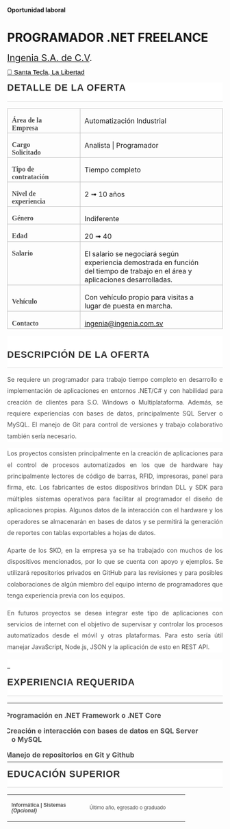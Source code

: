 <!DOCTYPE html PUBLIC "-//W3C//DTD XHTML 1.0 Transitional//EN" "http://www.w3.org/TR/xhtml1/DTD/xhtml1-transitional.dtd">
<html>
<body>

<p class="MsoNormal">
<p><b style="mso-bidi-font-weight:normal">Oportunidad laboral</b></p>
<b style="mso-bidi-font-weight:normal"><h1>PROGRAMADOR .NET FREELANCE</h1></b></p>
<p class="MsoNormal"><a href="http://www.ingenia.com.sv">
<span style="font-size:
16.0pt;mso-bidi-font-size:11.0pt;line-height:107%">Ingenia S.A. de C.V</span></a><span class="MsoHyperlink"><span style="font-size:16.0pt;mso-bidi-font-size:11.0pt;
line-height:107%">.</span></span><span style="font-size:16.0pt;mso-bidi-font-size:
11.0pt;line-height:107%"><o:p></o:p></span></p>
<p class="MsoNormal" style="margin-bottom:12.0pt">
<a href="https://goo.gl/maps/Z5JZFKDNEoeNBhYF8">
<span style="font-size: 11.5pt; line-height: 107%; font-family: &quot;Segoe UI Symbol&quot;,sans-serif; mso-bidi-font-family: &quot;Segoe UI Symbol&quot;; color: windowtext; background: white">
📌 Santa Tecla, La Libertad</span></a><span style="font-size: 11.5pt; line-height: 107%; font-family: &quot;Segoe UI Symbol&quot;,sans-serif; mso-bidi-font-family: &quot;Segoe UI Symbol&quot;; background: white"><o:p></o:p></span></p>
<div style="mso-element: para-border-div; border: none; border-bottom: solid #DADADA 1.0pt; mso-border-bottom-alt: solid #DADADA .75pt; padding: 0cm 0cm 10.0pt 0cm; background: white">
	<p class="MsoNormal" style="margin-top: 12.0pt; margin-right: 0cm; margin-bottom: 3.0pt; margin-left: 0cm; mso-line-height-alt: 12.0pt; mso-outline-level: 2; background: white; border: none; mso-border-bottom-alt: solid #DADADA .75pt; padding: 0cm; mso-padding-alt: 0cm 0cm 10.0pt 0cm">
	<b style="mso-bidi-font-weight:
normal">
	<span style="font-size:16.0pt;mso-bidi-font-size:18.0pt;font-family:
&quot;Arial&quot;,sans-serif;mso-fareast-font-family:&quot;Times New Roman&quot;;color:#323232;
text-transform:uppercase;letter-spacing:.75pt;mso-fareast-language:ES-SV">
	DETALLE DE LA OFERTA<o:p></o:p></span></b></p>
</div>
<table class="MsoNormalTable" border="1" cellspacing="0" cellpadding="0" style="border-collapse:collapse;border:none;mso-border-alt:solid #BFBFBF .5pt;
 mso-border-themecolor:background1;mso-border-themeshade:191;mso-yfti-tbllook:
 1184;mso-border-insideh:.5pt solid #BFBFBF;mso-border-insideh-themecolor:background1;
 mso-border-insideh-themeshade:191;mso-border-insidev:.5pt solid #BFBFBF;
 mso-border-insidev-themecolor:background1;mso-border-insidev-themeshade:191">
	<tr style="mso-yfti-irow:0;mso-yfti-firstrow:yes">
		<td width="189" valign="top" style="width:141.5pt;border:solid #BFBFBF 1.0pt;
  mso-border-themecolor:background1;mso-border-themeshade:191;mso-border-alt:
  solid #BFBFBF .5pt;mso-border-themecolor:background1;mso-border-themeshade:
  191;padding:1.5pt 33.75pt 1.5pt 7.5pt">
		<p class="MsoNormal" style="margin-bottom:0cm;margin-bottom:.0001pt;line-height:
  normal"><b>
		<span style="mso-bidi-font-size:12.0pt;font-family:&quot;Times New Roman&quot;,serif;
  mso-fareast-font-family:&quot;Times New Roman&quot;;color:#4E4E4E;mso-fareast-language:
  ES-SV">Área de la Empresa<o:p></o:p></span></b></p>
		</td>
		<td width="531" valign="top" style="width:398.1pt;border:solid #BFBFBF 1.0pt;
  mso-border-themecolor:background1;mso-border-themeshade:191;border-left:none;
  mso-border-left-alt:solid #BFBFBF .5pt;mso-border-left-themecolor:background1;
  mso-border-left-themeshade:191;mso-border-alt:solid #BFBFBF .5pt;mso-border-themecolor:
  background1;mso-border-themeshade:191;padding:1.5pt 33.75pt 1.5pt 7.5pt">
		<p class="MsoNormal" style="margin-bottom:0cm;margin-bottom:.0001pt;line-height:
  normal">
		<span style="mso-bidi-font-size:12.0pt;mso-fareast-font-family:&quot;Times New Roman&quot;;
  mso-bidi-font-family:&quot;Times New Roman&quot;;mso-fareast-language:ES-SV">
		Automatización Industrial<o:p></o:p></span></p>
		</td>
	</tr>
	<tr style="mso-yfti-irow:1">
		<td width="189" valign="top" style="width:141.5pt;border:solid #BFBFBF 1.0pt;
  mso-border-themecolor:background1;mso-border-themeshade:191;border-top:none;
  mso-border-top-alt:solid #BFBFBF .5pt;mso-border-top-themecolor:background1;
  mso-border-top-themeshade:191;mso-border-alt:solid #BFBFBF .5pt;mso-border-themecolor:
  background1;mso-border-themeshade:191;padding:1.5pt 33.75pt 1.5pt 7.5pt">
		<p class="MsoNormal" style="margin-bottom:0cm;margin-bottom:.0001pt;line-height:
  normal"><b>
		<span style="mso-bidi-font-size:12.0pt;font-family:&quot;Times New Roman&quot;,serif;
  mso-fareast-font-family:&quot;Times New Roman&quot;;color:#4E4E4E;mso-fareast-language:
  ES-SV">Cargo Solicitado<o:p></o:p></span></b></p>
		</td>
		<td width="531" valign="top" style="width:398.1pt;border-top:none;border-left:
  none;border-bottom:solid #BFBFBF 1.0pt;mso-border-bottom-themecolor:background1;
  mso-border-bottom-themeshade:191;border-right:solid #BFBFBF 1.0pt;mso-border-right-themecolor:
  background1;mso-border-right-themeshade:191;mso-border-top-alt:solid #BFBFBF .5pt;
  mso-border-top-themecolor:background1;mso-border-top-themeshade:191;
  mso-border-left-alt:solid #BFBFBF .5pt;mso-border-left-themecolor:background1;
  mso-border-left-themeshade:191;mso-border-alt:solid #BFBFBF .5pt;mso-border-themecolor:
  background1;mso-border-themeshade:191;padding:1.5pt 33.75pt 1.5pt 7.5pt">
		<p class="MsoNormal" style="margin-bottom:0cm;margin-bottom:.0001pt;line-height:
  normal">
		<span style="mso-bidi-font-size:12.0pt;mso-fareast-font-family:&quot;Times New Roman&quot;;
  mso-bidi-font-family:&quot;Times New Roman&quot;;mso-fareast-language:ES-SV">
		Analista | Programador<o:p></o:p></span></p>
		</td>
	</tr>
	<tr style="mso-yfti-irow:2">
		<td width="189" valign="top" style="width:141.5pt;border:solid #BFBFBF 1.0pt;
  mso-border-themecolor:background1;mso-border-themeshade:191;border-top:none;
  mso-border-top-alt:solid #BFBFBF .5pt;mso-border-top-themecolor:background1;
  mso-border-top-themeshade:191;mso-border-alt:solid #BFBFBF .5pt;mso-border-themecolor:
  background1;mso-border-themeshade:191;padding:1.5pt 33.75pt 1.5pt 7.5pt">
		<p class="MsoNormal" style="margin-bottom:0cm;margin-bottom:.0001pt;line-height:
  normal"><b>
		<span style="mso-bidi-font-size:12.0pt;font-family:&quot;Times New Roman&quot;,serif;
  mso-fareast-font-family:&quot;Times New Roman&quot;;color:#4E4E4E;mso-fareast-language:
  ES-SV">Tipo de contratación<o:p></o:p></span></b></p>
		</td>
		<td width="531" valign="top" style="width:398.1pt;border-top:none;border-left:
  none;border-bottom:solid #BFBFBF 1.0pt;mso-border-bottom-themecolor:background1;
  mso-border-bottom-themeshade:191;border-right:solid #BFBFBF 1.0pt;mso-border-right-themecolor:
  background1;mso-border-right-themeshade:191;mso-border-top-alt:solid #BFBFBF .5pt;
  mso-border-top-themecolor:background1;mso-border-top-themeshade:191;
  mso-border-left-alt:solid #BFBFBF .5pt;mso-border-left-themecolor:background1;
  mso-border-left-themeshade:191;mso-border-alt:solid #BFBFBF .5pt;mso-border-themecolor:
  background1;mso-border-themeshade:191;padding:1.5pt 33.75pt 1.5pt 7.5pt">
		<p class="MsoNormal" style="margin-bottom:0cm;margin-bottom:.0001pt;line-height:
  normal">
		<span style="mso-bidi-font-size:12.0pt;mso-fareast-font-family:&quot;Times New Roman&quot;;
  mso-bidi-font-family:&quot;Times New Roman&quot;;mso-fareast-language:ES-SV">
		Tiempo completo<o:p></o:p></span></p>
		</td>
	</tr>
	<tr style="mso-yfti-irow:3">
		<td width="189" valign="top" style="width:141.5pt;border:solid #BFBFBF 1.0pt;
  mso-border-themecolor:background1;mso-border-themeshade:191;border-top:none;
  mso-border-top-alt:solid #BFBFBF .5pt;mso-border-top-themecolor:background1;
  mso-border-top-themeshade:191;mso-border-alt:solid #BFBFBF .5pt;mso-border-themecolor:
  background1;mso-border-themeshade:191;padding:1.5pt 33.75pt 1.5pt 7.5pt">
		<p class="MsoNormal" style="margin-bottom:0cm;margin-bottom:.0001pt;line-height:
  normal"><b>
		<span style="mso-bidi-font-size:12.0pt;font-family:&quot;Times New Roman&quot;,serif;
  mso-fareast-font-family:&quot;Times New Roman&quot;;color:#4E4E4E;mso-fareast-language:
  ES-SV">Nivel de experiencia<o:p></o:p></span></b></p>
		</td>
		<td width="531" valign="top" style="width:398.1pt;border-top:none;border-left:
  none;border-bottom:solid #BFBFBF 1.0pt;mso-border-bottom-themecolor:background1;
  mso-border-bottom-themeshade:191;border-right:solid #BFBFBF 1.0pt;mso-border-right-themecolor:
  background1;mso-border-right-themeshade:191;mso-border-top-alt:solid #BFBFBF .5pt;
  mso-border-top-themecolor:background1;mso-border-top-themeshade:191;
  mso-border-left-alt:solid #BFBFBF .5pt;mso-border-left-themecolor:background1;
  mso-border-left-themeshade:191;mso-border-alt:solid #BFBFBF .5pt;mso-border-themecolor:
  background1;mso-border-themeshade:191;padding:1.5pt 33.75pt 1.5pt 7.5pt">
		<p class="MsoNormal" style="margin-bottom:0cm;margin-bottom:.0001pt;line-height:
  normal">
		<span style="mso-bidi-font-size:12.0pt;mso-fareast-font-family:&quot;Times New Roman&quot;;
  mso-bidi-font-family:&quot;Times New Roman&quot;;mso-fareast-language:ES-SV">2
		</span>
		<span style="mso-bidi-font-size:12.0pt;font-family:&quot;Segoe UI Symbol&quot;,sans-serif;
  mso-fareast-font-family:&quot;Times New Roman&quot;;mso-bidi-font-family:&quot;Segoe UI Symbol&quot;;
  mso-fareast-language:ES-SV">➟</span><span style="mso-bidi-font-size:12.0pt;
  mso-fareast-font-family:&quot;Times New Roman&quot;;mso-bidi-font-family:&quot;Times New Roman&quot;;
  mso-fareast-language:ES-SV"> 10 años<o:p></o:p></span></p>
		</td>
	</tr>
	<tr style="mso-yfti-irow:4">
		<td width="189" valign="top" style="width:141.5pt;border:solid #BFBFBF 1.0pt;
  mso-border-themecolor:background1;mso-border-themeshade:191;border-top:none;
  mso-border-top-alt:solid #BFBFBF .5pt;mso-border-top-themecolor:background1;
  mso-border-top-themeshade:191;mso-border-alt:solid #BFBFBF .5pt;mso-border-themecolor:
  background1;mso-border-themeshade:191;padding:1.5pt 33.75pt 1.5pt 7.5pt">
		<p class="MsoNormal" style="margin-bottom:0cm;margin-bottom:.0001pt;line-height:
  normal"><b>
		<span style="mso-bidi-font-size:12.0pt;font-family:&quot;Times New Roman&quot;,serif;
  mso-fareast-font-family:&quot;Times New Roman&quot;;color:#4E4E4E;mso-fareast-language:
  ES-SV">Género<o:p></o:p></span></b></p>
		</td>
		<td width="531" valign="top" style="width:398.1pt;border-top:none;border-left:
  none;border-bottom:solid #BFBFBF 1.0pt;mso-border-bottom-themecolor:background1;
  mso-border-bottom-themeshade:191;border-right:solid #BFBFBF 1.0pt;mso-border-right-themecolor:
  background1;mso-border-right-themeshade:191;mso-border-top-alt:solid #BFBFBF .5pt;
  mso-border-top-themecolor:background1;mso-border-top-themeshade:191;
  mso-border-left-alt:solid #BFBFBF .5pt;mso-border-left-themecolor:background1;
  mso-border-left-themeshade:191;mso-border-alt:solid #BFBFBF .5pt;mso-border-themecolor:
  background1;mso-border-themeshade:191;padding:1.5pt 33.75pt 1.5pt 7.5pt">
		<p class="MsoNormal" style="margin-bottom:0cm;margin-bottom:.0001pt;line-height:
  normal">
		<span style="mso-bidi-font-size:12.0pt;mso-fareast-font-family:&quot;Times New Roman&quot;;
  mso-bidi-font-family:&quot;Times New Roman&quot;;mso-fareast-language:ES-SV">
		Indiferente<o:p></o:p></span></p>
		</td>
	</tr>
	<tr style="mso-yfti-irow:5">
		<td width="189" valign="top" style="width:141.5pt;border:solid #BFBFBF 1.0pt;
  mso-border-themecolor:background1;mso-border-themeshade:191;border-top:none;
  mso-border-top-alt:solid #BFBFBF .5pt;mso-border-top-themecolor:background1;
  mso-border-top-themeshade:191;mso-border-alt:solid #BFBFBF .5pt;mso-border-themecolor:
  background1;mso-border-themeshade:191;padding:1.5pt 33.75pt 1.5pt 7.5pt">
		<p class="MsoNormal" style="margin-bottom:0cm;margin-bottom:.0001pt;line-height:
  normal"><b>
		<span style="mso-bidi-font-size:12.0pt;font-family:&quot;Times New Roman&quot;,serif;
  mso-fareast-font-family:&quot;Times New Roman&quot;;color:#4E4E4E;mso-fareast-language:
  ES-SV">Edad<u><o:p></o:p></u></span></b></p>
		</td>
		<td width="531" valign="top" style="width:398.1pt;border-top:none;border-left:
  none;border-bottom:solid #BFBFBF 1.0pt;mso-border-bottom-themecolor:background1;
  mso-border-bottom-themeshade:191;border-right:solid #BFBFBF 1.0pt;mso-border-right-themecolor:
  background1;mso-border-right-themeshade:191;mso-border-top-alt:solid #BFBFBF .5pt;
  mso-border-top-themecolor:background1;mso-border-top-themeshade:191;
  mso-border-left-alt:solid #BFBFBF .5pt;mso-border-left-themecolor:background1;
  mso-border-left-themeshade:191;mso-border-alt:solid #BFBFBF .5pt;mso-border-themecolor:
  background1;mso-border-themeshade:191;padding:1.5pt 33.75pt 1.5pt 7.5pt">
		<p class="MsoNormal" style="margin-bottom:0cm;margin-bottom:.0001pt;line-height:
  normal">
		<span style="mso-bidi-font-size:12.0pt;mso-fareast-font-family:&quot;Times New Roman&quot;;
  mso-bidi-font-family:&quot;Times New Roman&quot;;mso-fareast-language:ES-SV">
		20 </span>
		<span style="mso-bidi-font-size:12.0pt;font-family:&quot;Segoe UI Symbol&quot;,sans-serif;
  mso-fareast-font-family:&quot;Times New Roman&quot;;mso-bidi-font-family:&quot;Segoe UI Symbol&quot;;
  mso-fareast-language:ES-SV">➟</span><span style="mso-bidi-font-size:12.0pt;
  mso-fareast-font-family:&quot;Times New Roman&quot;;mso-bidi-font-family:&quot;Times New Roman&quot;;
  mso-fareast-language:ES-SV"> 40<o:p></o:p></span></p>
		</td>
	</tr>
	<tr style="mso-yfti-irow:6">
		<td width="189" valign="top" style="width:141.5pt;border:solid #BFBFBF 1.0pt;
  mso-border-themecolor:background1;mso-border-themeshade:191;border-top:none;
  mso-border-top-alt:solid #BFBFBF .5pt;mso-border-top-themecolor:background1;
  mso-border-top-themeshade:191;mso-border-alt:solid #BFBFBF .5pt;mso-border-themecolor:
  background1;mso-border-themeshade:191;padding:1.5pt 33.75pt 1.5pt 7.5pt">
		<p class="MsoNormal" style="margin-bottom:0cm;margin-bottom:.0001pt;line-height:
  normal"><b>
		<span style="mso-bidi-font-size:12.0pt;font-family:&quot;Times New Roman&quot;,serif;
  mso-fareast-font-family:&quot;Times New Roman&quot;;color:#4E4E4E;mso-fareast-language:
  ES-SV">Salario<o:p></o:p></span></b></p>
		</td>
		<td width="531" valign="top" style="width:398.1pt;border-top:none;border-left:
  none;border-bottom:solid #BFBFBF 1.0pt;mso-border-bottom-themecolor:background1;
  mso-border-bottom-themeshade:191;border-right:solid #BFBFBF 1.0pt;mso-border-right-themecolor:
  background1;mso-border-right-themeshade:191;mso-border-top-alt:solid #BFBFBF .5pt;
  mso-border-top-themecolor:background1;mso-border-top-themeshade:191;
  mso-border-left-alt:solid #BFBFBF .5pt;mso-border-left-themecolor:background1;
  mso-border-left-themeshade:191;mso-border-alt:solid #BFBFBF .5pt;mso-border-themecolor:
  background1;mso-border-themeshade:191;padding:1.5pt 33.75pt 1.5pt 7.5pt">
		<p class="MsoNormal" style="margin-bottom:0cm;margin-bottom:.0001pt;line-height:
  normal">
		<span style="mso-bidi-font-size:12.0pt;mso-fareast-font-family:&quot;Times New Roman&quot;;
  mso-bidi-font-family:&quot;Times New Roman&quot;;mso-fareast-language:ES-SV">
		El salario se negociará según experiencia demostrada en función del tiempo de trabajo en el área y aplicaciones desarrolladas.<o:p></o:p></span></p>
		</td>
	</tr>
	<tr style="mso-yfti-irow:7">
		<td width="189" style="width:141.5pt;border:solid #BFBFBF 1.0pt;mso-border-themecolor:
  background1;mso-border-themeshade:191;border-top:none;mso-border-top-alt:
  solid #BFBFBF .5pt;mso-border-top-themecolor:background1;mso-border-top-themeshade:
  191;mso-border-alt:solid #BFBFBF .5pt;mso-border-themecolor:background1;
  mso-border-themeshade:191;padding:1.5pt 33.75pt 1.5pt 7.5pt">
		<p class="MsoNormal" style="margin-bottom:0cm;margin-bottom:.0001pt;line-height:
  normal"><b>
		<span style="mso-bidi-font-size:12.0pt;font-family:&quot;Times New Roman&quot;,serif;
  mso-fareast-font-family:&quot;Times New Roman&quot;;color:#4E4E4E;mso-fareast-language:
  ES-SV">Vehículo<o:p></o:p></span></b></p>
		</td>
		<td width="531" style="width:398.1pt;border-top:none;border-left:none;
  border-bottom:solid #BFBFBF 1.0pt;mso-border-bottom-themecolor:background1;
  mso-border-bottom-themeshade:191;border-right:solid #BFBFBF 1.0pt;mso-border-right-themecolor:
  background1;mso-border-right-themeshade:191;mso-border-top-alt:solid #BFBFBF .5pt;
  mso-border-top-themecolor:background1;mso-border-top-themeshade:191;
  mso-border-left-alt:solid #BFBFBF .5pt;mso-border-left-themecolor:background1;
  mso-border-left-themeshade:191;mso-border-alt:solid #BFBFBF .5pt;mso-border-themecolor:
  background1;mso-border-themeshade:191;padding:1.5pt 33.75pt 1.5pt 7.5pt">
		<p class="MsoNormal" style="margin-bottom:0cm;margin-bottom:.0001pt;line-height:
  normal">
		<span style="mso-bidi-font-size:12.0pt;mso-fareast-font-family:&quot;Times New Roman&quot;;
  mso-bidi-font-family:&quot;Times New Roman&quot;;mso-fareast-language:ES-SV">
		Con vehículo propio para visitas a lugar de puesta en marcha.<o:p></o:p></span></p>
		</td>
	</tr>
	<tr style="mso-yfti-irow:8;mso-yfti-lastrow:yes">
		<td width="189" style="width:141.5pt;border:solid #BFBFBF 1.0pt;mso-border-themecolor:
  background1;mso-border-themeshade:191;border-top:none;mso-border-top-alt:
  solid #BFBFBF .5pt;mso-border-top-themecolor:background1;mso-border-top-themeshade:
  191;mso-border-alt:solid #BFBFBF .5pt;mso-border-themecolor:background1;
  mso-border-themeshade:191;padding:1.5pt 33.75pt 1.5pt 7.5pt">
		<p class="MsoNormal" style="margin-bottom:0cm;margin-bottom:.0001pt;line-height:
  normal"><b>
		<span style="mso-bidi-font-size:12.0pt;font-family:&quot;Times New Roman&quot;,serif;
  mso-fareast-font-family:&quot;Times New Roman&quot;;color:#4E4E4E;mso-fareast-language:
  ES-SV">Contacto<o:p></o:p></span></b></p>
		</td>
		<td width="531" style="width:398.1pt;border-top:none;border-left:none;
  border-bottom:solid #BFBFBF 1.0pt;mso-border-bottom-themecolor:background1;
  mso-border-bottom-themeshade:191;border-right:solid #BFBFBF 1.0pt;mso-border-right-themecolor:
  background1;mso-border-right-themeshade:191;mso-border-top-alt:solid #BFBFBF .5pt;
  mso-border-top-themecolor:background1;mso-border-top-themeshade:191;
  mso-border-left-alt:solid #BFBFBF .5pt;mso-border-left-themecolor:background1;
  mso-border-left-themeshade:191;mso-border-alt:solid #BFBFBF .5pt;mso-border-themecolor:
  background1;mso-border-themeshade:191;padding:1.5pt 33.75pt 1.5pt 7.5pt">
		<p class="MsoNormal" style="margin-bottom:0cm;margin-bottom:.0001pt;line-height:
  normal"><a href="mailto:ingenia@ingenia.com.sv">
		<span style="mso-bidi-font-size:
  12.0pt;mso-fareast-font-family:&quot;Times New Roman&quot;;mso-bidi-font-family:&quot;Times New Roman&quot;;
  mso-fareast-language:ES-SV">ingenia@ingenia.com.sv</span></a><span style="mso-bidi-font-size:12.0pt;mso-fareast-font-family:&quot;Times New Roman&quot;;
  mso-bidi-font-family:&quot;Times New Roman&quot;;mso-fareast-language:ES-SV"><o:p></o:p></span></p>
		</td>
	</tr>
</table>
<div style="mso-element: para-border-div; border: none; border-bottom: solid #DADADA 1.0pt; mso-border-bottom-alt: solid #DADADA .75pt; padding: 0cm 0cm 10.0pt 0cm; background: white">
	<p class="MsoNormal" style="margin-bottom: 0cm; margin-bottom: .0001pt; line-height: normal; mso-outline-level: 2; background: white; border: none; mso-border-bottom-alt: solid #DADADA .75pt; padding: 0cm; mso-padding-alt: 0cm 0cm 10.0pt 0cm">
	<b style="mso-bidi-font-weight:normal">
	<span style="font-family:&quot;Arial&quot;,sans-serif;
mso-fareast-font-family:&quot;Times New Roman&quot;;color:#323232;text-transform:uppercase;
letter-spacing:.75pt;mso-fareast-language:ES-SV"><o:p>&nbsp;</o:p></span></b></p>
	<p class="MsoNormal" style="margin-top: 12.0pt; margin-right: 0cm; margin-bottom: 3.0pt; margin-left: 0cm; mso-line-height-alt: 12.0pt; mso-outline-level: 2; background: white; border: none; mso-border-bottom-alt: solid #DADADA .75pt; padding: 0cm; mso-padding-alt: 0cm 0cm 10.0pt 0cm">
	<b style="mso-bidi-font-weight:
normal">
	<span style="font-size:16.0pt;mso-bidi-font-size:18.0pt;font-family:
&quot;Arial&quot;,sans-serif;mso-fareast-font-family:&quot;Times New Roman&quot;;color:#323232;
text-transform:uppercase;letter-spacing:.75pt;mso-fareast-language:ES-SV">
	DESCRIPCIÓN DE LA OFERTA<o:p></o:p></span></b></p>
</div>
<p class="MsoNormal" style="text-align: justify; line-height: 19.8pt; background: white">
<span style="mso-bidi-font-family: Arial; color: #4E4E4E; background: white">Se 
requiere un programador para trabajo tiempo completo en desarrollo e 
implementación de aplicaciones en entornos .NET/C# y con habilidad para creación 
de clientes para S.O. Windows o Multiplataforma. Además, se requiere 
experiencias con bases de datos, principalmente SQL Server o MySQL. El manejo de 
Git para control de versiones y trabajo colaborativo también sería necesario.<u><o:p></o:p></u></span></p>
<p class="MsoNormal" style="text-align: justify; line-height: 19.8pt; background: white">
<span style="mso-bidi-font-family: Arial; color: #4E4E4E; background: white">Los 
proyectos consisten principalmente en la creación de aplicaciones para el 
control de procesos automatizados en los que de hardware hay principalmente 
lectores de código de barras, RFID, impresoras, panel para firma, etc. Los 
fabricantes de estos dispositivos brindan DLL y SDK para múltiples sistemas 
operativos para facilitar al programador el diseño de aplicaciones propias. 
Algunos datos de la interacción con el hardware y los operadores se almacenarán 
en bases de datos y se permitirá la generación de reportes con tablas 
exportables a hojas de datos.<o:p></o:p></span></p>
<p class="MsoNormal" style="text-align: justify; line-height: 19.8pt; background: white">
<span style="mso-bidi-font-family: Arial; color: #4E4E4E; background: white">
Aparte de los SKD, en la empresa ya se ha trabajado con muchos de los 
dispositivos mencionados, por lo que se cuenta con apoyo y ejemplos. Se 
utilizará repositorios privados en GitHub para las revisiones y para posibles 
colaboraciones de algún miembro del equipo interno de programadores que tenga 
experiencia previa con los equipos. <o:p></o:p></span></p>
<p class="MsoNormal" style="text-align: justify; line-height: 19.8pt; background: white">
<span style="mso-bidi-font-family: Arial; color: #4E4E4E; background: white">En 
futuros proyectos se desea integrar este tipo de aplicaciones con servicios de 
internet con el objetivo de supervisar y controlar los procesos automatizados 
desde el móvil y otras plataformas. Para esto sería útil manejar JavaScript, 
Node.js, JSON y la aplicación de esto en REST API.<o:p></o:p></span></p>
<div style="mso-element: para-border-div; border: none; border-bottom: solid #DADADA 1.0pt; mso-border-bottom-alt: solid #DADADA .75pt; padding: 0cm 0cm 10.0pt 0cm; background: white">
	<p class="MsoNormal" style="margin-top: 12.0pt; margin-right: 0cm; margin-bottom: 3.0pt; margin-left: 0cm; mso-line-height-alt: 12.0pt; mso-outline-level: 2; background: white; border: none; mso-border-bottom-alt: solid #DADADA .75pt; padding: 0cm; mso-padding-alt: 0cm 0cm 10.0pt 0cm">
	<b style="mso-bidi-font-weight:
normal"><u>
	<span style="font-size:16.0pt;mso-bidi-font-size:18.0pt;font-family:
&quot;Arial&quot;,sans-serif;mso-fareast-font-family:&quot;Times New Roman&quot;;color:#323232;
text-transform:uppercase;letter-spacing:.75pt;mso-fareast-language:ES-SV"><o:p>
	<span style="text-decoration:none">&nbsp;</span></o:p></span></u></b></p>
	<p class="MsoNormal" style="margin-top: 12.0pt; margin-right: 0cm; margin-bottom: 3.0pt; margin-left: 0cm; mso-line-height-alt: 12.0pt; mso-outline-level: 2; background: white; border: none; mso-border-bottom-alt: solid #DADADA .75pt; padding: 0cm; mso-padding-alt: 0cm 0cm 10.0pt 0cm">
	<b style="mso-bidi-font-weight:
normal">
	<span style="font-size:16.0pt;mso-bidi-font-size:18.0pt;font-family:
&quot;Arial&quot;,sans-serif;mso-fareast-font-family:&quot;Times New Roman&quot;;color:#323232;
text-transform:uppercase;letter-spacing:.75pt;mso-fareast-language:ES-SV">
	EXPERIENCIA REQUERIDA<o:p></o:p></span></b></p>
</div>
<table class="MsoNormalTable" border="0" cellspacing="0" cellpadding="0" style="border-collapse:collapse;mso-yfti-tbllook:1184">
	<tr style="mso-yfti-irow:0;mso-yfti-firstrow:yes">
		<td style="padding:1.5pt 33.75pt 1.5pt 7.5pt">
		<p class="MsoListParagraphCxSpFirst" style="margin-bottom:0cm;margin-bottom:
  .0001pt;mso-add-space:auto;text-indent:-18.0pt;line-height:normal;mso-list:
  l0 level1 lfo1"><![if !supportLists]>
		<span style="font-size:12.0pt;
  font-family:Wingdings;mso-fareast-font-family:Wingdings;mso-bidi-font-family:
  Wingdings;color:#4E4E4E;mso-fareast-language:ES-SV;mso-bidi-font-weight:bold">
		<span style="mso-list:Ignore">•<span style="font:7.0pt &quot;Times New Roman&quot;">&nbsp;
		</span></span></span><![endif]><b>
		<span style="font-size:12.0pt;mso-fareast-font-family:&quot;Times New Roman&quot;;mso-bidi-font-family:
  &quot;Times New Roman&quot;;color:#4E4E4E;mso-fareast-language:ES-SV">
		Programación en .NET Framework o .NET Core<o:p></o:p></span></b></p>
		<p class="MsoListParagraphCxSpMiddle" style="margin-bottom:0cm;margin-bottom:
  .0001pt;mso-add-space:auto;text-indent:-18.0pt;line-height:normal;mso-list:
  l0 level1 lfo1"><![if !supportLists]>
		<span style="font-size:12.0pt;
  font-family:Wingdings;mso-fareast-font-family:Wingdings;mso-bidi-font-family:
  Wingdings;color:#4E4E4E;mso-fareast-language:ES-SV;mso-bidi-font-weight:bold">
		<span style="mso-list:Ignore">•<span style="font:7.0pt &quot;Times New Roman&quot;">&nbsp;
		</span></span></span><![endif]><b>
		<span style="font-size:12.0pt;mso-fareast-font-family:&quot;Times New Roman&quot;;mso-bidi-font-family:
  &quot;Times New Roman&quot;;color:#4E4E4E;mso-fareast-language:ES-SV">Creación 
		e interacción con bases de datos en SQL Server o MySQL<o:p></o:p></span></b></p>
		<p class="MsoListParagraphCxSpLast" style="margin-bottom:0cm;margin-bottom:
  .0001pt;mso-add-space:auto;text-indent:-18.0pt;line-height:normal;mso-list:
  l0 level1 lfo1"><![if !supportLists]>
		<span style="font-size:12.0pt;
  font-family:Wingdings;mso-fareast-font-family:Wingdings;mso-bidi-font-family:
  Wingdings;color:#4E4E4E;mso-fareast-language:ES-SV;mso-bidi-font-weight:bold">
		<span style="mso-list:Ignore">•<span style="font:7.0pt &quot;Times New Roman&quot;">&nbsp;
		</span></span></span><![endif]><b>
		<span style="font-size:12.0pt;mso-fareast-font-family:&quot;Times New Roman&quot;;mso-bidi-font-family:
  &quot;Times New Roman&quot;;color:#4E4E4E;mso-fareast-language:ES-SV">Manejo 
		de repositorios en Git y Github<o:p></o:p></span></b></p>
		</td>
	</tr>
	<tr style="mso-yfti-irow:1;mso-yfti-lastrow:yes">
		<td style="padding:1.5pt 33.75pt 1.5pt 7.5pt"></td>
	</tr>
</table>
<div style="mso-element: para-border-div; border: none; border-bottom: solid #DADADA 1.0pt; mso-border-bottom-alt: solid #DADADA .75pt; padding: 0cm 0cm 10.0pt 0cm; background: white">
	<p class="MsoNormal" style="margin-top: 12.0pt; margin-right: 0cm; margin-bottom: 3.0pt; margin-left: 0cm; mso-line-height-alt: 12.0pt; mso-outline-level: 2; background: white; border: none; mso-border-bottom-alt: solid #DADADA .75pt; padding: 0cm; mso-padding-alt: 0cm 0cm 10.0pt 0cm">
	<b style="mso-bidi-font-weight:
normal">
	<span style="font-size:16.0pt;mso-bidi-font-size:18.0pt;font-family:
&quot;Arial&quot;,sans-serif;mso-fareast-font-family:&quot;Times New Roman&quot;;color:#323232;
text-transform:uppercase;letter-spacing:.75pt;mso-fareast-language:ES-SV">
	EDUCACIÓN SUPERIOR<o:p></o:p></span></b></p>
</div>
<table class="MsoNormalTable" border="0" cellspacing="0" cellpadding="0" style="border-collapse:collapse;mso-yfti-tbllook:1184">
	<tr style="mso-yfti-irow:0;mso-yfti-firstrow:yes;mso-yfti-lastrow:yes">
		<td style="padding:1.5pt 33.75pt 1.5pt 7.5pt">
		<p class="MsoNormal"><b>
		<span style="font-size:9.0pt;line-height:107%;
  font-family:&quot;Arial&quot;,sans-serif;color:#4E4E4E">Informática | Sistemas<br />
		<span class="opcional"><i>(Opcional)</i></span><o:p></o:p></span></b></p>
		</td>
		<td style="padding:1.5pt 33.75pt 1.5pt 7.5pt">
		<p class="MsoNormal">
		<span style="font-size:9.0pt;line-height:107%;font-family:
  &quot;Arial&quot;,sans-serif;color:#4E4E4E">Último año, egresado o graduado<o:p></o:p></span></p>
		</td>
	</tr>
</table>
<p class="MsoNormal" align="right" style="text-align:right"><o:p>&nbsp;</o:p></p>

</body>

</html>

